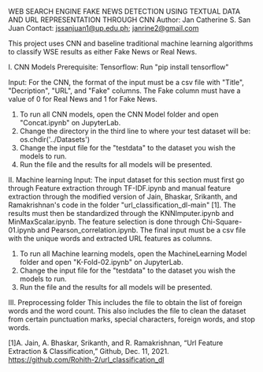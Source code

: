 WEB SEARCH ENGINE FAKE NEWS DETECTION USING TEXTUAL DATA AND URL REPRESENTATION THROUGH CNN
Author: Jan Catherine S. San Juan
Contact: jssanjuan1@up.edu.ph; janrine2@gmail.com

This project uses CNN and baseline traditional machine learning algorithms to classify WSE results as either Fake News or Real News. 


I. CNN Models
Prerequisite:
Tensorflow: Run "pip install tensorflow"

Input:
For the CNN, the format of the input must be a csv file with "Title", "Decription", "URL", and "Fake" columns. The Fake column must have a value of 0 for Real News and 1 for Fake News.

1. To run all CNN models, open the CNN Model folder and open "Concat.ipynb" on JupyterLab.
2. Change the directory in the third line to where your test dataset will be:
os.chdir('../Datasets') 
2. Change the input file for the "testdata" to the dataset you wish the models to run.
3. Run the file and the results for all models will be presented.


II. Machine learning
Input:
The input dataset for this section must first go through Feature extraction through TF-IDF.ipynb and manual feature extraction through the modified version of Jain, Bhaskar, Srikanth, and Ramakrishnan's code in the folder "url_classification_dl-main" [1]. The results must then be standardized through the KNNImputer.ipynb and MinMaxScalar.ipynb. The feature selection is done through Chi-Square-01.ipynb and Pearson_correlation.ipynb. The final input must be a csv file with the unique words and extracted URL features as columns.

1. To run all Machine learning models, open the MachineLearning Model folder and open "K-Fold-02.ipynb" on JupyterLab.
2. Change the input file for the "testdata" to the dataset you wish the models to run.
3. Run the file and the results for all models will be presented.


III. Preprocessing folder
This includes the file to obtain the list of foreign words and the word count. This also includes the file to clean the dataset from certain punctuation marks, special characters, foreign words, and stop words.



[1]A. Jain, A. Bhaskar, Srikanth, and R. Ramakrishnan, “Url Feature Extraction & Classification,” Github, Dec. 11, 2021. https://github.com/Rohith-2/url_classification_dl

